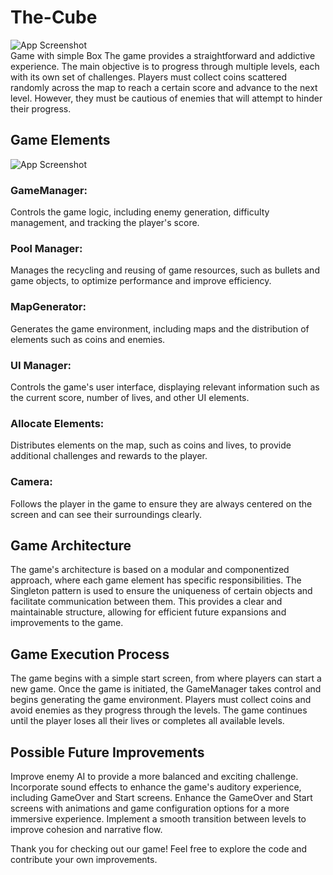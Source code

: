# The-Cube
![App Screenshot](https://i.imgur.com/kzoTbFG.jpeg)   
Game with simple Box
The game provides a straightforward and addictive experience. The main objective is to progress through multiple levels, each with its own set of challenges. Players must collect coins scattered randomly across the map to reach a certain score and advance to the next level. However, they must be cautious of enemies that will attempt to hinder their progress.

## Game Elements
![App Screenshot](https://i.imgur.com/vwEtWVV.jpeg)   
### GameManager: 
Controls the game logic, including enemy generation, difficulty management, and tracking the player's score.

### Pool Manager: 
Manages the recycling and reusing of game resources, such as bullets and game objects, to optimize performance and improve efficiency.

### MapGenerator: 
Generates the game environment, including maps and the distribution of elements such as coins and enemies.

### UI Manager: 
Controls the game's user interface, displaying relevant information such as the current score, number of lives, and other UI elements.

### Allocate Elements: 
Distributes elements on the map, such as coins and lives, to provide additional challenges and rewards to the player.

### Camera: 
Follows the player in the game to ensure they are always centered on the screen and can see their surroundings clearly.

## Game Architecture
The game's architecture is based on a modular and componentized approach, where each game element has specific responsibilities. The Singleton pattern is used to ensure the uniqueness of certain objects and facilitate communication between them. This provides a clear and maintainable structure, allowing for efficient future expansions and improvements to the game.

## Game Execution Process
The game begins with a simple start screen, from where players can start a new game. Once the game is initiated, the GameManager takes control and begins generating the game environment. Players must collect coins and avoid enemies as they progress through the levels. The game continues until the player loses all their lives or completes all available levels.

## Possible Future Improvements
Improve enemy AI to provide a more balanced and exciting challenge.
Incorporate sound effects to enhance the game's auditory experience, including GameOver and Start screens.
Enhance the GameOver and Start screens with animations and game configuration options for a more immersive experience.
Implement a smooth transition between levels to improve cohesion and narrative flow.

Thank you for checking out our game! Feel free to explore the code and contribute your own improvements.
